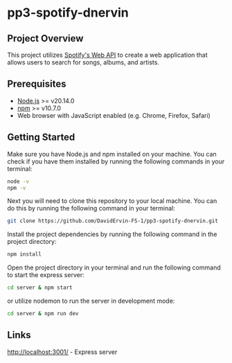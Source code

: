 # pp3-spotify-dnervin

## Project Overview

This project utilizes [Spotify's Web API](https://developer.spotify.com/documentation/web-api) to create a web application that allows users to search for songs, albums, and artists.

## Prerequisites

- [Node.js](https://nodejs.org/en/) >= v20.14.0
- [npm](https://www.npmjs.com/) >= v10.7.0
- Web browser with JavaScript enabled (e.g. Chrome, Firefox, Safari)

## Getting Started

Make sure you have Node.js and npm installed on your machine. You can check if you have them installed by running the following commands in your terminal:

```bash
node -v
npm -v
```

Next you will need to clone this repository to your local machine. You can do this by running the following command in your terminal:

```bash
git clone https://github.com/DavidErvin-FS-1/pp3-spotify-dnervin.git
```

Install the project dependencies by running the following command in the project directory:

```bash
npm install
```

Open the project directory in your terminal and run the following command to start the express server:

```bash
cd server & npm start
```

or utilize nodemon to run the server in development mode:

```bash
cd server & npm run dev
```

## Links

[http://localhost:3001/](http://localhost:3001/) - Express server
